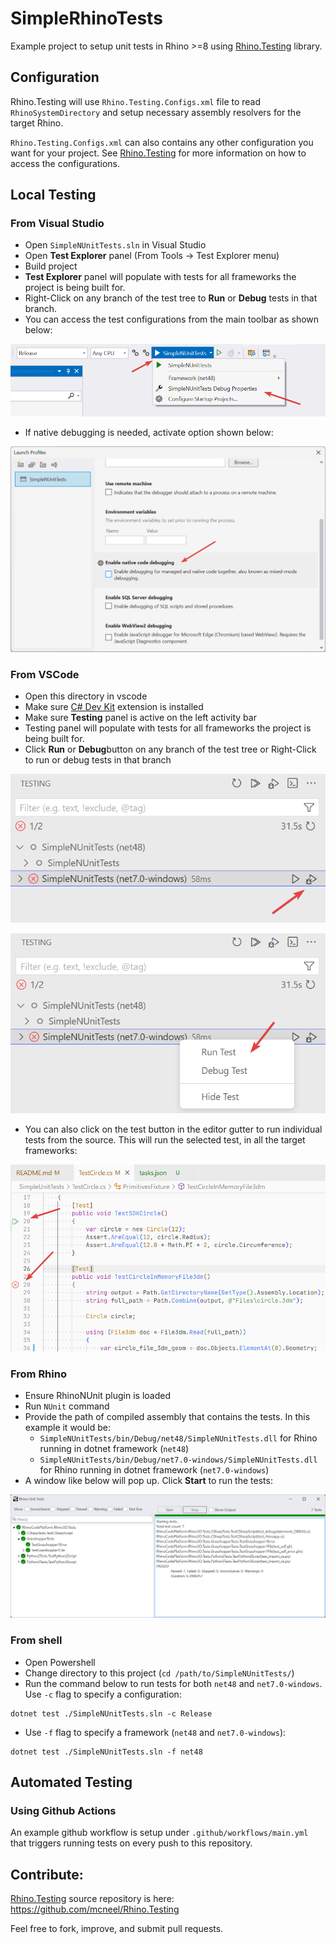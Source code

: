 # SimpleRhinoTests

Example project to setup unit tests in Rhino >=8 using [Rhino.Testing](https://www.nuget.org/packages/Rhino.Testing) library.

## Configuration

Rhino.Testing will use `Rhino.Testing.Configs.xml` file to read `RhinoSystemDirectory` and setup necessary assembly resolvers for the target Rhino.

`Rhino.Testing.Configs.xml` can also contains any other configuration you want for your project. See [Rhino.Testing](https://github.com/mcneel/Rhino.Testing/blob/main/README.md) for more information on how to access the configurations.

## Local Testing

### From Visual Studio

- Open `SimpleNUnitTests.sln` in Visual Studio
- Open **Test Explorer** panel (From Tools -> Test Explorer menu)
- Build project
- **Test Explorer** panel will populate with tests for all frameworks the project is being built for.
- Right-Click on any branch of the test tree to **Run** or **Debug** tests in that branch.
- You can access the test configurations from the main toolbar as shown below:

![](./docs/test-configs.png)

- If native debugging is needed, activate option shown below:

![](./docs/native-test-debug.png)

### From VSCode

- Open this directory in vscode
- Make sure [C# Dev Kit](https://marketplace.visualstudio.com/items?itemName=ms-dotnettools.csdevkit) extension is installed
- Make sure **Testing** panel is active on the left activity bar
- Testing panel will populate with tests for all frameworks the project is being built for.
- Click **Run** or **Debug**button on any branch of the test tree or Right-Click to run or debug tests in that branch

![](./docs/vscode-testing.png)

![](./docs/vscode-testing-rclick.png)

- You can also click on the test button in the editor gutter to run individual tests from the source. This will run the selected test, in all the target frameworks:

![](./docs/vscode-testing-gutter.png)


### From Rhino

- Ensure RhinoNUnit plugin is loaded
- Run `NUnit` command
- Provide the path of compiled assembly that contains the tests. In this example it would be:
  - `SimpleNUnitTests/bin/Debug/net48/SimpleNUnitTests.dll` for Rhino running in dotnet framework (`net48`)
  - `SimpleNUnitTests/bin/Debug/net7.0-windows/SimpleNUnitTests.dll` for Rhino running in dotnet framework (`net7.0-windows`)
- A window like below will pop up. Click **Start** to run the tests:

![](./docs/nunit-in-rhino.png)

### From shell

- Open Powershell
- Change directory to this project (`cd /path/to/SimpleNUnitTests/`)
- Run the command below to run tests for both `net48` and `net7.0-windows`. Use `-c` flag to specify a configuration:

```shell
dotnet test ./SimpleNUnitTests.sln -c Release
```

- Use `-f` flag to specify a framework (`net48` and `net7.0-windows`):

```shell
dotnet test ./SimpleNUnitTests.sln -f net48
```
## Automated Testing

### Using Github Actions

An example github workflow is setup under `.github/workflows/main.yml` that triggers running tests on every push to this repository.

## Contribute:

[Rhino.Testing](https://www.nuget.org/packages/Rhino.Testing) source repository is here: https://github.com/mcneel/Rhino.Testing

Feel free to fork, improve, and submit pull requests.